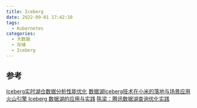 ```yaml
---
title: Iceberg
date: 2022-09-01 17:42:10
tags:
  - Kubernetes
categories: 
  - 大数据 
  - 存储
  - Iceberg  
---
```


<p></p>
<!-- more -->


## 参考
[Iceberg实时湖仓数据分析性能优化](https://zhuanlan.zhihu.com/p/636273850)
[数据湖Iceberg技术在小米的落地与场景应用](https://z.itpub.net/article/detail/7B5B8C89CC5244F94A0C5FDF7DC83DFB)
[火山引擎 Iceberg 数据湖的应用与实践](https://blog.csdn.net/weixin_46399686/article/details/131308217)
[陈梁：腾讯数据湖查询优化实践 ](https://mp.weixin.qq.com/s?__biz=MzI1MjQ2OTQ3Ng==&mid=2247562593&idx=2&sn=a41a5202c21118b1f17619a80eff651f)